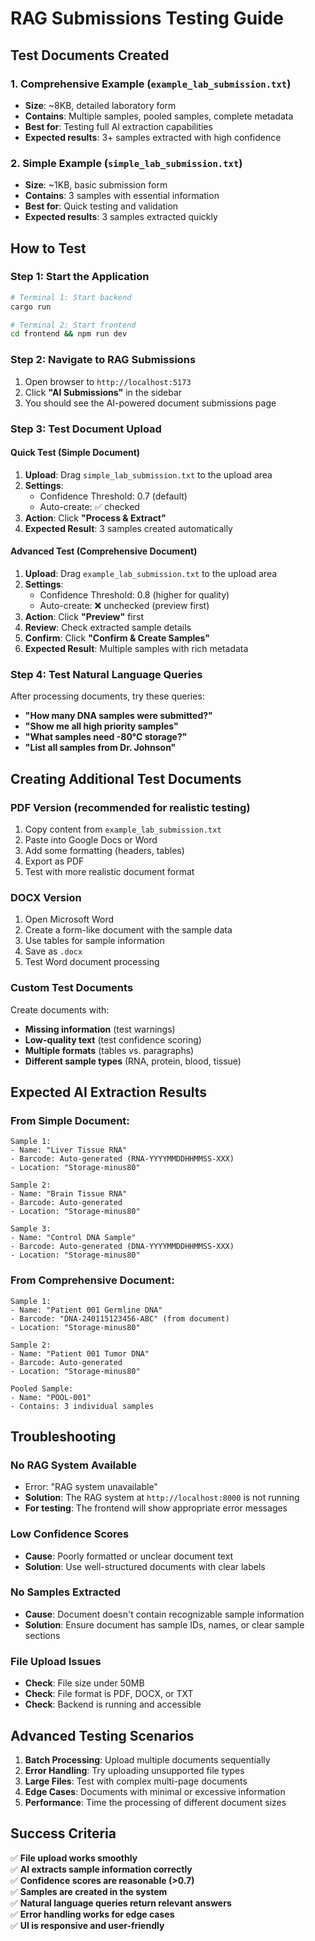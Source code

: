 # RAG Submissions Testing Guide

## Test Documents Created

### 1. **Comprehensive Example** (`example_lab_submission.txt`)
- **Size**: ~8KB, detailed laboratory form
- **Contains**: Multiple samples, pooled samples, complete metadata
- **Best for**: Testing full AI extraction capabilities
- **Expected results**: 3+ samples extracted with high confidence

### 2. **Simple Example** (`simple_lab_submission.txt`) 
- **Size**: ~1KB, basic submission form
- **Contains**: 3 samples with essential information
- **Best for**: Quick testing and validation
- **Expected results**: 3 samples extracted quickly

## How to Test

### Step 1: Start the Application
```bash
# Terminal 1: Start backend
cargo run

# Terminal 2: Start frontend  
cd frontend && npm run dev
```

### Step 2: Navigate to RAG Submissions
1. Open browser to `http://localhost:5173`
2. Click **"AI Submissions"** in the sidebar
3. You should see the AI-powered document submissions page

### Step 3: Test Document Upload

#### **Quick Test (Simple Document)**
1. **Upload**: Drag `simple_lab_submission.txt` to the upload area
2. **Settings**: 
   - Confidence Threshold: 0.7 (default)
   - Auto-create: ✅ checked
3. **Action**: Click **"Process & Extract"**
4. **Expected Result**: 3 samples created automatically

#### **Advanced Test (Comprehensive Document)**
1. **Upload**: Drag `example_lab_submission.txt` to the upload area  
2. **Settings**:
   - Confidence Threshold: 0.8 (higher for quality)
   - Auto-create: ❌ unchecked (preview first)
3. **Action**: Click **"Preview"** first
4. **Review**: Check extracted sample details
5. **Confirm**: Click **"Confirm & Create Samples"**
6. **Expected Result**: Multiple samples with rich metadata

### Step 4: Test Natural Language Queries
After processing documents, try these queries:

- **"How many DNA samples were submitted?"**
- **"Show me all high priority samples"**
- **"What samples need -80°C storage?"**
- **"List all samples from Dr. Johnson"**

## Creating Additional Test Documents

### PDF Version (recommended for realistic testing)
1. Copy content from `example_lab_submission.txt`
2. Paste into Google Docs or Word
3. Add some formatting (headers, tables)
4. Export as PDF
5. Test with more realistic document format

### DOCX Version
1. Open Microsoft Word
2. Create a form-like document with the sample data
3. Use tables for sample information
4. Save as `.docx`
5. Test Word document processing

### Custom Test Documents
Create documents with:
- **Missing information** (test warnings)
- **Low-quality text** (test confidence scoring) 
- **Multiple formats** (tables vs. paragraphs)
- **Different sample types** (RNA, protein, blood, tissue)

## Expected AI Extraction Results

### **From Simple Document**:
```
Sample 1:
- Name: "Liver Tissue RNA" 
- Barcode: Auto-generated (RNA-YYYYMMDDHHMMSS-XXX)
- Location: "Storage-minus80"

Sample 2: 
- Name: "Brain Tissue RNA"
- Barcode: Auto-generated  
- Location: "Storage-minus80"

Sample 3:
- Name: "Control DNA Sample"
- Barcode: Auto-generated (DNA-YYYYMMDDHHMMSS-XXX)
- Location: "Storage-minus80"
```

### **From Comprehensive Document**:
```
Sample 1:
- Name: "Patient 001 Germline DNA"
- Barcode: "DNA-240115123456-ABC" (from document)
- Location: "Storage-minus80"

Sample 2:
- Name: "Patient 001 Tumor DNA" 
- Barcode: Auto-generated
- Location: "Storage-minus80"

Pooled Sample:
- Name: "POOL-001"
- Contains: 3 individual samples
```

## Troubleshooting

### **No RAG System Available**
- Error: "RAG system unavailable"
- **Solution**: The RAG system at `http://localhost:8000` is not running
- **For testing**: The frontend will show appropriate error messages

### **Low Confidence Scores**
- **Cause**: Poorly formatted or unclear document text
- **Solution**: Use well-structured documents with clear labels

### **No Samples Extracted**
- **Cause**: Document doesn't contain recognizable sample information
- **Solution**: Ensure document has sample IDs, names, or clear sample sections

### **File Upload Issues**
- **Check**: File size under 50MB
- **Check**: File format is PDF, DOCX, or TXT
- **Check**: Backend is running and accessible

## Advanced Testing Scenarios

1. **Batch Processing**: Upload multiple documents sequentially
2. **Error Handling**: Try uploading unsupported file types
3. **Large Files**: Test with complex multi-page documents
4. **Edge Cases**: Documents with minimal or excessive information
5. **Performance**: Time the processing of different document sizes

## Success Criteria

✅ **File upload works smoothly**  
✅ **AI extracts sample information correctly**  
✅ **Confidence scores are reasonable (>0.7)**  
✅ **Samples are created in the system**  
✅ **Natural language queries return relevant answers**  
✅ **Error handling works for edge cases**  
✅ **UI is responsive and user-friendly** 
